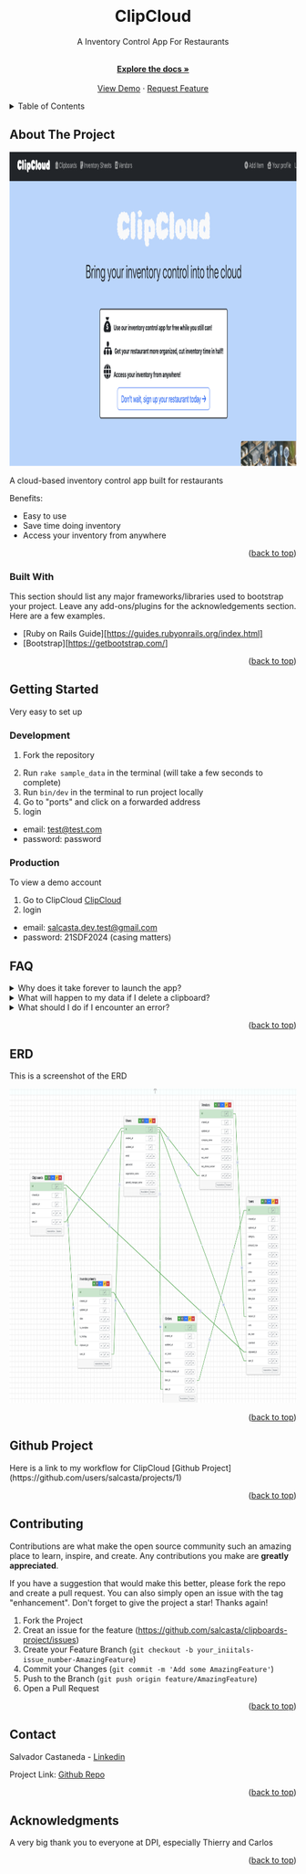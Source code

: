 <a name="readme-top"></a>


<br />
<div align="center">
  
  <h1>ClipCloud</h1>
  <p>A Inventory Control App For Restaurants</p>

  <p align="center">
    <br />
    <a href="https://github.com/salcasta/clipboards-project"><strong>Explore the docs »</strong></a>
    <br />
    <br />
    <a href="https://www.loom.com/share/5915d059d9264424b244e0835e5a5a58?sid=cf3b4fcc-1bab-4ea1-aa48-229ef29eab12">View Demo</a>
    ·
    <a href="https://github.com/salcasta/clipboards-project/issues/new">Request Feature</a>
  </p>
</div>


<details>
  <summary>Table of Contents</summary>
  <ol>
    <li>
      <a href="#about-the-project">About The Project</a>
      <ul>
        <li><a href="#built-with">Built With</a></li>
      </ul>
    </li>
    <li>
      <a href="#getting-started">Getting Started</a>
      <ul>
        <li><a href="#development">Development</a></li>
        <li><a href="#production">Production</a></li>
      </ul>
    </li>
    <li><a href="#faq">F.A.Q</a></li>
    <li><a href="#erd">ClipCloud's ERD</a></li>
    <li><a href="#github-projects">Github Projects</a></li>
    <li><a href="#contributing">Contributing</a></li>
    <li><a href="#contact">Contact</a></li>
    <li><a href="#acknowledgments">Acknowledgments</a></li>
  </ol>
</details>


## About The Project

<img src="app/assets/images/home_page.png" alt="Home Page Screenshot" style="height: 550px; width:750px;" />

A cloud-based inventory control app built for restaurants 

Benefits:
* Easy to use 
* Save time doing inventory
* Access your inventory from anywhere

<p align="right">(<a href="#readme-top">back to top</a>)</p>



### Built With

This section should list any major frameworks/libraries used to bootstrap your project. Leave any add-ons/plugins for the acknowledgements section. Here are a few examples.

* [Ruby on Rails Guide][https://guides.rubyonrails.org/index.html]
* [Bootstrap][https://getbootstrap.com/]

<p align="right">(<a href="#readme-top">back to top</a>)</p>


## Getting Started
<!-- Don't need the fluff -->
Very easy to set up 

### Development
<!-- Great! -->
1. Fork the repository 
<!-- need to bundle before -->
2. Run <code>rake sample_data</code> in the terminal (will take a few seconds to complete)
3. Run <code>bin/dev</code> in the terminal to run project locally 
4. Go to "ports" and click on a forwarded address
5. login 
  * email: test@test.com
  * password: password

### Production

To view a demo account 
1. Go to ClipCloud [ClipCloud](https://clipcloud.onrender.com/)
2. login 
  * email: salcasta.dev.test@gmail.com
  * password: 21SDF2024 (casing matters)
<!-- Nitpik: not sure if we need those here ; I think it adds noise
1. Go to ClipCloud [ClipCloud](https://clipcloud.onrender.com/)
2. Sign up
3. Create a clipboard
4. Create an inventory sheet
5. Start to add your items (as you add your items, they will populate the the corresponding inventory sheets)
6. (optional) Add your vendors

To make an order
1. Go to one of your inventory sheets (clicking view)
2. Click on "Make/edit an order"
3. Complete the form
4. Your order will be visible at the bottom of the corresponding inventory sheet

<p align="right">(<a href="#readme-top">back to top</a>)</p>
 -->
<!-- Nice! I'm wondering if this FAQ should live on your live app though, since they are more related to your product. Here we want to keep it focused on the code part -->
## FAQ

<details>
  <summary>Why does it take forever to launch the app?</summary>
  <ol>
    <p>The app is being hosted by Render, so if the app is not being accessed it will "spin down" and take 30-60 seconds to launch</p>
  </ol>
</details>

<details>
  <summary>What will happen to my data if I delete a clipboard?</summary>
  <ol>
    <p>Be careful when deleting a clipboard! All inventory sheets/orders tied to that clipboard will be deleted as well. Items will remain but you will need to reassign every item again</p>
  </ol>
</details>

<details>
  <summary>What should I do if I encounter an error?</summary>
  <ol>
    <p>If an error comes up while using the app, please contact the lead developer via LinkedIn found in the "contact" section</p>
  </ol>
</details>


<p align="right">(<a href="#readme-top">back to top</a>)</p>

## ERD
<!-- might want to use the ERD gem so you can update this image along with the updates you add to your project -->
<p>This is a screenshot of the ERD </p>

<img src="app/assets/images/clipcloud_erd.png" alt="ERD Screenshot" style="height: 550px; width:750px;" />

<p align="right">(<a href="#readme-top">back to top</a>)</p>


## Github Project
<!-- nitpik: mixing markdown with HTML => the link isn't displayed correctly -->
<p>Here is a link to my workflow for ClipCloud [Github Project](https://github.com/users/salcasta/projects/1)</p>

<p align="right">(<a href="#readme-top">back to top</a>)</p>

## Contributing

Contributions are what make the open source community such an amazing place to learn, inspire, and create. Any contributions you make are **greatly appreciated**.

If you have a suggestion that would make this better, please fork the repo and create a pull request. You can also simply open an issue with the tag "enhancement".
Don't forget to give the project a star! Thanks again!

1. Fork the Project
2. Creat an issue for the feature (https://github.com/salcasta/clipboards-project/issues)
3. Create your Feature Branch (`git checkout -b your_iniitals-issue_number-AmazingFeature`)
4. Commit your Changes (`git commit -m 'Add some AmazingFeature'`)
5. Push to the Branch (`git push origin feature/AmazingFeature`)
6. Open a Pull Request

<p align="right">(<a href="#readme-top">back to top</a>)</p>


## Contact

Salvador Castaneda - [Linkedin](www.linkedin.com/in/salcasta)
<!-- link to repo not needed? we get to this README only through the repo -->
Project Link: [Github Repo](https://github.com/salcasta/clipboards-project)

<p align="right">(<a href="#readme-top">back to top</a>)</p>


## Acknowledgments
<!-- Thank you :) -->
A very big thank you to everyone at DPI, especially Thierry and Carlos

<p align="right">(<a href="#readme-top">back to top</a>)</p>
